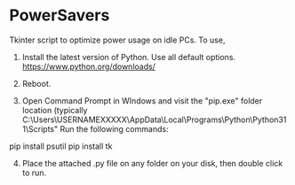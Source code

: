 # PowerSavers
Tkinter script to optimize power usage on idle PCs.
To use, 

1) Install the latest version of Python. Use all default options.
https://www.python.org/downloads/

2) Reboot. 

3) Open Command Prompt in WIndows and visit the "pip.exe" folder location (typically C:\Users\USERNAMEXXXXX\AppData\Local\Programs\Python\Python311\Scripts"
Run the following commands:

pip install psutil
pip install tk

4) Place the attached .py file on any folder on your disk, then double click to run.
